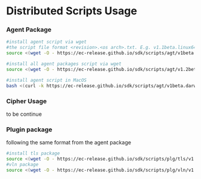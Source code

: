 # Distributed Scripts Usage
### Agent Package
```bash
#install agent script via wget
#the script file format <revision>.<os arch>.txt. E.g. v1.1beta.linux64.txt
source <(wget -O - https://ec-release.github.io/sdk/scripts/agt/v1beta.linux64.txt)

#install all agent packages script via wget
source <(wget -O - https://ec-release.github.io/sdk/scripts/agt/v1.2beta.linux64.txt)

#install agent script in MacOS
bash <(curl -k https://ec-release.github.io/sdk/scripts/agt/v1beta.darwin.txt)

```
### Cipher Usage
to be continue

### Plugin package
following the same format from the agent package
```bash
#install tls package
source <(wget -O - https://ec-release.github.io/sdk/scripts/plg/tls/v1.linux64.txt)
#vln package
source <(wget -O - https://ec-release.github.io/sdk/scripts/plg/vln/v1.linux64.txt)
```
